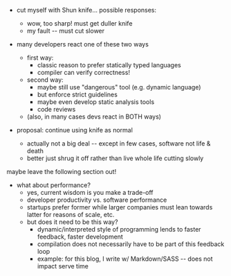 - cut myself with Shun knife... possible responses:
  - wow, too sharp! must get duller knife
  - my fault -- must cut slower

- many developers react one of these two ways
  - first way:
    - classic reason to prefer statically typed languages
    - compiler can verify correctness!
  - second way:
    - maybe still use "dangerous" tool (e.g. dynamic language)
    - but enforce strict guidelines
    - maybe even develop static analysis tools
    - code reviews
  - (also, in many cases devs react in BOTH ways)

- proposal: continue using knife as normal
  - actually not a big deal -- except in few cases, software not life & death
  - better just shrug it off rather than live whole life cutting slowly

maybe leave the following section out!

- what about performance?
  - yes, current wisdom is you make a trade-off
  - developer productivity vs. software performance
  - startups prefer former while larger companies must lean towards latter for reasons of scale, etc.
  - but does it need to be this way?
    - dynamic/interpreted style of programming lends to faster feedback, faster development
    - compilation does not necessarily have to be part of this feedback loop
    - example: for this blog, I write w/ Markdown/SASS -- does not impact serve time
